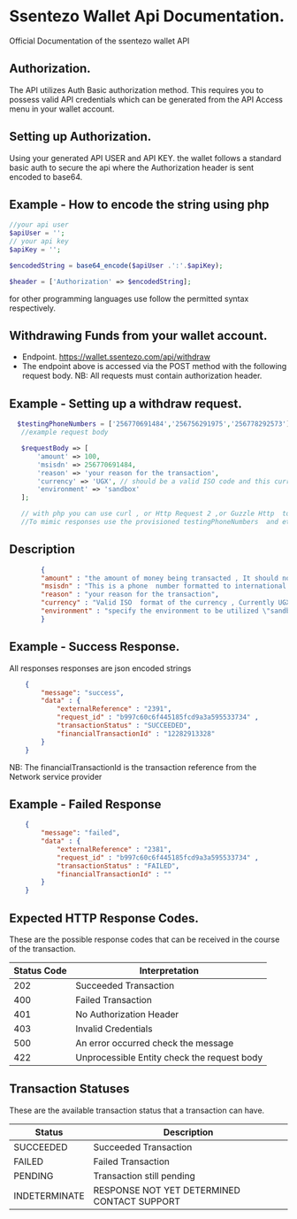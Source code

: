 # Ssentezo Wallet Api Documentation.
Official Documentation of the ssentezo wallet API
## Authorization. 
The API utilizes Auth Basic authorization method. This requires you to possess valid API credentials which can be generated from the API Access menu in your wallet account.

## Setting up  Authorization.

Using your generated API USER and API KEY.  the wallet follows a standard basic auth to secure the api where the Authorization header is sent encoded to base64.
## Example  - How to encode the string using php

```php
//your api user 
$apiUser = '';
// your api key 
$apiKey = '';

$encodedString = base64_encode($apiUser .':'.$apiKey);

$header = ['Authorization' => $encodedString];
```
for other programming languages use follow the permitted syntax respectively.

## Withdrawing Funds from your wallet account.

- Endpoint.  https://wallet.ssentezo.com/api/withdraw
- The endpoint above is accessed via the POST method with the following request body.
NB: All requests must contain authorization header.
## Example - Setting up a withdraw request.
 ```php
   $testingPhoneNumbers = ['256770691484','256756291975','256778292573'];
    //example request body

    $requestBody => [
        'amount' => 100,
        'msisdn' => 256770691484,
        'reason' => 'your reason for the transaction',
        'currency' => 'UGX', // should be a valid ISO code and this currency should be supported by your wallet
        'environment' => 'sandbox'
    ];

    // with php you can use curl , or Http Request 2 ,or Guzzle Http  to perform this request.
    //To mimic responses use the provisioned testingPhoneNumbers  and eth the environment to sandbox.
```
## Description
```json
        {
        "amount" : "the amount of money being transacted , It should not be formatted  or contain any non numeric items, amounts less or equal to Zero will throw an error ",
        "msisdn" : "This is a phone  number formatted to international standard",
        "reason" : "your reason for the transaction",
        "currency" : "Valid ISO  format of the currency , Currently UGX is the only currency supported for transactions",
        "environment" : "specify the environment to be utilized \"sandbox\" is the testing environment set the environment property to production or live  to enable transactions "
        }
```
## Example - Success Response.
All responses responses are json encoded strings
```json 
    {
        "message": "success",
        "data" : {
            "externalReference" : "2391", 
            "request_id" : "b997c60c6f445185fcd9a3a595533734" , 
            "transactionStatus" : "SUCCEEDED", 
            "financialTransactionId" : "12282913328"  
        }
    }
```
NB: The financialTransactionId  is the transaction reference from the Network service provider
## Example - Failed Response
```json 
    {
        "message": "failed",
        "data" : {
            "externalReference" : "2381", 
            "request_id" : "b997c60c6f445185fcd9a3a595533734" , 
            "transactionStatus" : "FAILED", 
            "financialTransactionId" : ""  
        }
    }
```
## Expected HTTP Response Codes.
These are the possible response codes that can be received in the course of the transaction.


|Status Code | Interpretation                |
|------------|-------------------------------|
|   202      | Succeeded Transaction         |
|   400      | Failed Transaction            |
|   401      | No Authorization Header       |
|   403      | Invalid Credentials           |
|  500       | An error occurred check the message|
| 422        |  Unprocessible Entity check the request body|


## Transaction Statuses
These are the available transaction status that a transaction can have.

|Status | Description                                                         |
|-------------|---------------------------------------------------------------|
|  SUCCEEDED  | Succeeded Transaction                                         |
|   FAILED    | Failed Transaction                                            |
|   PENDING   |  Transaction still pending                                    |
|   INDETERMINATE     | RESPONSE NOT YET DETERMINED CONTACT SUPPORT           |